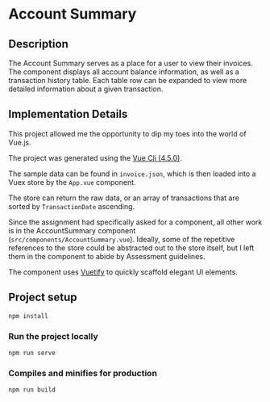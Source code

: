 # Account Summary

## Description

The Account Summary serves as a place for a user to view their invoices.  The component displays all account balance information, as well as a transaction history table.  Each table row can be expanded to view more detailed information about a given transaction.

## Implementation Details

This project allowed me the opportunity to dip my toes into the world of Vue.js.

The project was generated using the [Vue Cli (4.5.0)](https://cli.vuejs.org/).

The sample data can be found in `invoice.json`, which is then loaded into a Vuex store by the `App.vue` component.

The store can return the raw data, or an array of transactions that are sorted by `TransactionDate` ascending.

Since the assignment had specifically asked for a component, all other work is in the AccountSummary component (`src/components/AccountSummary.vue`).  Ideally, some of the repetitive references to the store could be abstracted out to the store itself, but I left them in the component to abide by Assessment guidelines.

The component uses [Vuetify](https://vuetifyjs.com/en/introduction/why-vuetify/) to quickly scaffold elegant UI elements.

## Project setup
```
npm install
```

### Run the project locally
```
npm run serve
```

### Compiles and minifies for production
```
npm run build
```